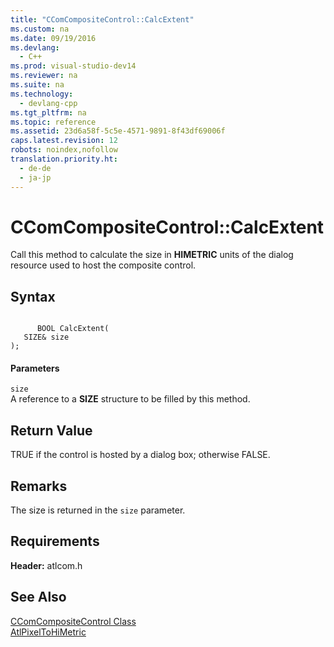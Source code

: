 ```yaml
---
title: "CComCompositeControl::CalcExtent"
ms.custom: na
ms.date: 09/19/2016
ms.devlang: 
  - C++
ms.prod: visual-studio-dev14
ms.reviewer: na
ms.suite: na
ms.technology: 
  - devlang-cpp
ms.tgt_pltfrm: na
ms.topic: reference
ms.assetid: 23d6a58f-5c5e-4571-9891-8f43df69006f
caps.latest.revision: 12
robots: noindex,nofollow
translation.priority.ht: 
  - de-de
  - ja-jp
---
```

# CComCompositeControl::CalcExtent
Call this method to calculate the size in **HIMETRIC** units of the dialog resource used to host the composite control.  
  
## Syntax  
  
```  
  
      BOOL CalcExtent(  
   SIZE& size   
);  
```  
  
#### Parameters  
 `size`  
 A reference to a **SIZE** structure to be filled by this method.  
  
## Return Value  
 TRUE if the control is hosted by a dialog box; otherwise FALSE.  
  
## Remarks  
 The size is returned in the `size` parameter.  
  
## Requirements  
 **Header:** atlcom.h  
  
## See Also  
 [CComCompositeControl Class](../vs140/CComCompositeControl-Class.md)   
 [AtlPixelToHiMetric](../vs140/AtlPixelToHiMetric.md)